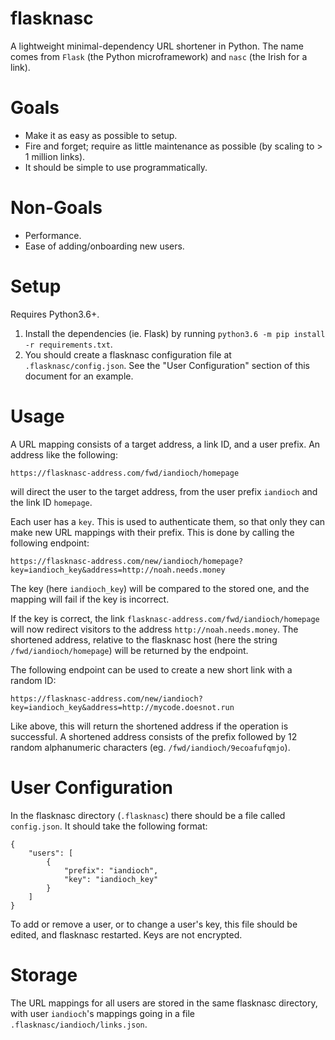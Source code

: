 # flasknasc

A lightweight minimal-dependency URL shortener in Python. The name comes from `Flask` (the Python microframework) and `nasc` (the Irish for a link).

# Goals

- Make it as easy as possible to setup.
- Fire and forget; require as little maintenance as possible (by scaling to > 1 million links).
- It should be simple to use programmatically.

# Non-Goals

- Performance.
- Ease of adding/onboarding new users.

# Setup

Requires Python3.6+.

1. Install the dependencies (ie. Flask) by running `python3.6 -m pip install -r requirements.txt`.
2. You should create a flasknasc configuration file at `.flasknasc/config.json`. See the "User Configuration" section of this document for an example.

# Usage

A URL mapping consists of a target address, a link ID, and a user prefix. An address like the following:

```
https://flasknasc-address.com/fwd/iandioch/homepage
```

will direct the user to the target address, from the user prefix `iandioch` and the link ID `homepage`.

Each user has a `key`. This is used to authenticate them, so that only they can make new URL mappings with their prefix. This is done by calling the following endpoint:

```
https://flasknasc-address.com/new/iandioch/homepage?key=iandioch_key&address=http://noah.needs.money
```

The key (here `iandioch_key`) will be compared to the stored one, and the mapping will fail if the key is incorrect.

If the key is correct, the link `flasknasc-address.com/fwd/iandioch/homepage` will now redirect visitors to the address `http://noah.needs.money`. The shortened address, relative to the flasknasc host (here the string `/fwd/iandioch/homepage`) will be returned by the endpoint.

The following endpoint can be used to create a new short link with a random ID:

```
https://flasknasc-address.com/new/iandioch?key=iandioch_key&address=http://mycode.doesnot.run
```

Like above, this will return the shortened address if the operation is successful. A shortened address consists of the prefix followed by 12 random alphanumeric characters (eg. `/fwd/iandioch/9ecoafufqmjo`).

# User Configuration

In the flasknasc directory (`.flasknasc`) there should be a file called `config.json`. It should take the following format:

```
{
    "users": [
        {
            "prefix": "iandioch",
            "key": "iandioch_key"
        }
    ]
}
```

To add or remove a user, or to change a user's key, this file should be edited, and flasknasc restarted. Keys are not encrypted.

# Storage

The URL mappings for all users are stored in the same flasknasc directory, with user `iandioch`'s mappings going in a file `.flasknasc/iandioch/links.json`.
